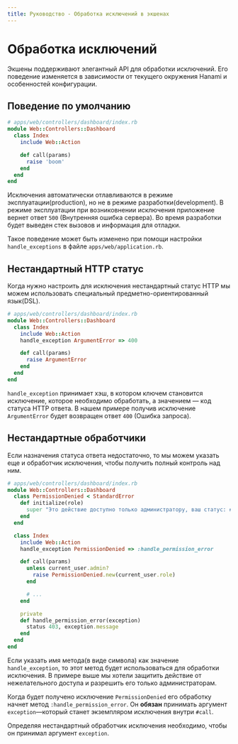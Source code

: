 ```yaml
---
title: Руководство - Обработка исключений в экшенах
---
```


# Обработка исключений

Экшены поддерживают элегантный API для обработки исключений.
Его поведение изменяется в зависимости от текущего окружения Hanami и особенностей конфигурации.

## Поведение по умолчанию

```ruby
# apps/web/controllers/dashboard/index.rb
module Web::Controllers::Dashboard
  class Index
    include Web::Action

    def call(params)
      raise 'boom'
    end
  end
end
```

Исключения автоматически отлавливаются в режиме эксплуатации(production), но не в режиме разработки(development).
В режиме эксплуатации при возниковнении исключения приложение вернет ответ `500` (Внутренняя ошибка сервера). Во время разработки будет выведен стек вызовов и информация для отладки.

Такое поведение может быть изменено при помощи настройки `handle_exceptions` в файле `apps/web/application.rb`.

## Нестандартный HTTP статус

Когда нужно настроить для исключения нестандартный статус HTTP мы можем использовать специальный предметно-ориентированный язык(DSL).

```ruby
# apps/web/controllers/dashboard/index.rb
module Web::Controllers::Dashboard
  class Index
    include Web::Action
    handle_exception ArgumentError => 400

    def call(params)
      raise ArgumentError
    end
  end
end
```

`handle_exception` принимает хэш, в котором ключем становится исключение, которое необходимо обработать, а значением &mdash; код статуса HTTP ответа.
В нашем примере получив исключение `ArgumentError` будет возвращен ответ `400` (Ошибка запроса).

## Нестандартные обработчики

Если назначения статуса ответа недостаточно, то мы можем указать еще и обработчик исключения, чтобы получить полный контроль над ним.

```ruby
# apps/web/controllers/dashboard/index.rb
module Web::Controllers::Dashboard
  class PermissionDenied < StandardError
    def initialize(role)
      super "Это действие доступно только администратору, ваш статус: #{ role }"
    end
  end

  class Index
    include Web::Action
    handle_exception PermissionDenied => :handle_permission_error

    def call(params)
      unless current_user.admin?
        raise PermissionDenied.new(current_user.role)
      end

      # ...
    end

    private
    def handle_permission_error(exception)
      status 403, exception.message
    end
  end
end
```

Если указать имя метода(в виде символа) как значение `handle_exception`, то этот метод будет использоваться для обработки исключения.
В примере выше мы хотели защитить действие от нежелательного доступа и разрешить его только администраторам.

Когда будет получено исключение `PermissionDenied` его обработку начнет метод `:handle_permission_error`.
Он **обязан** принимать аргумент `exception`&mdash;который станет экземпляром исключения внутри `#call`.

<p class="warning">
Определяя нестандартный обработчик исключения необходимо, чтобы он принимал аргумент <code>exception</code>.
</p>
